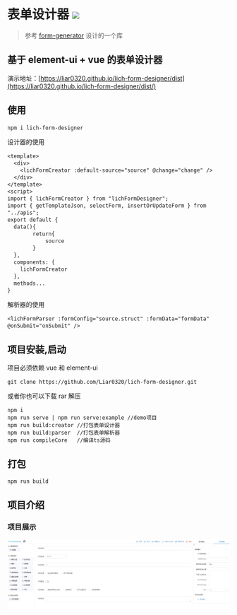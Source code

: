 # 表单设计器 ![](https://img.shields.io/badge/npm-1.0.0-blue)

> 参考 [form-generator](https://github.com/JakHuang/form-generator) 设计的一个库

## 基于 element-ui + vue 的表单设计器

演示地址：[https://liar0320.github.io/lich-form-designer/dist](https://liar0320.github.io/lich-form-designer/dist/)

## 使用

```bash
npm i lich-form-designer
```

设计器的使用

```vue
<template>
  <div>
    <lichFormCreator :default-source="source" @change="change" />
  </div>
</template>
<script>
import { lichFormCreator } from "lichFormDesigner";
import { getTemplateJson, selectForm, insertOrUpdateForm } from "../apis";
export default {
  data(){
        return{
            source
        }
  },
  components: {
    lichFormCreator
  },
  methods...
}
```

解析器的使用

```vue
<lichFormParser :formConfig="source.struct" :formData="formData" @onSubmit="onSubmit" />
```

## 项目安装,启动

项目必须依赖 vue 和 element-ui

```
git clone https://github.com/Liar0320/lich-form-designer.git
```

或者你也可以下载 rar 解压

```
npm i
npm run serve | npm run serve:example //demo项目
npm run build:creator //打包表单设计器
npm run build:parser  //打包表单解析器
npm run compileCore   //编译ts源码
```

## 打包

```bash
npm run build
```

## 项目介绍

### 项目展示

![首页](./home.jpg)

